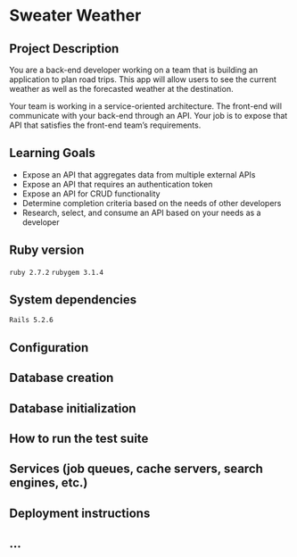 # Sweater Weather

## Project Description

You are a back-end developer working on a team that is building an application to plan road trips. This app will allow users to see the current weather as well as the forecasted weather at the destination.

Your team is working in a service-oriented architecture. The front-end will communicate with your back-end through an API. Your job is to expose that API that satisfies the front-end team’s requirements.

## Learning Goals
- Expose an API that aggregates data from multiple external APIs
- Expose an API that requires an authentication token
- Expose an API for CRUD functionality
- Determine completion criteria based on the needs of other developers
- Research, select, and consume an API based on your needs as a developer

## Ruby version
`ruby 2.7.2`
`rubygem 3.1.4`

## System dependencies
`Rails 5.2.6`

## Configuration

## Database creation

## Database initialization

## How to run the test suite

## Services (job queues, cache servers, search engines, etc.)

## Deployment instructions

## ...
